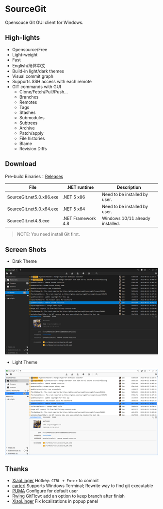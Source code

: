 # SourceGit

Opensouce Git GUI client for Windows.

## High-lights

* Opensource/Free
* Light-weight
* Fast
* English/简体中文
* Build-in light/dark themes
* Visual commit graph
* Supports SSH access with each remote
* GIT commands with GUI
  * Clone/Fetch/Pull/Push...
  * Branches
  * Remotes
  * Tags
  * Stashes
  * Submodules
  * Subtrees
  * Archive
  * Patch/apply
  * File histories
  * Blame
  * Revision Diffs

## Download

Pre-build Binaries：[Releases](https://github.com/sourcegit-scm/sourcegit/releases)

| File                     | .NET runtime       | Description                       |
| ------------------------ | ------------------ | --------------------------------- |
| SourceGit.net5.0.x86.exe | .NET 5 x86         | Need to be installed by user.     |
| SourceGit.net5.0.x64.exe | .NET 5 x64         | Need to be installed by user.     |
| SourceGit.net4.8.exe     | .NET Framework 4.8 | Windows 10/11 already installed.  |

> NOTE: You need install Git first.

## Screen Shots

* Drak Theme

![Theme Dark](./screenshots/theme_dark.png)

* Light Theme

![Theme Light](./screenshots/theme_light.png)

## Thanks

* [XiaoLinger](https://gitee.com/LingerNN) Hotkey: `CTRL + Enter` to commit
* [carterl](https://gitee.com/carterl) Supports Windows Terminal; Rewrite way to find git executable
* [PUMA](https://gitee.com/whgfu) Configure for default user
* [Rwing](https://gitee.com/rwing) GitFlow: add an option to keep branch after finish
* [XiaoLinger](https://gitee.com/LingerNN) Fix localizations in popup panel
